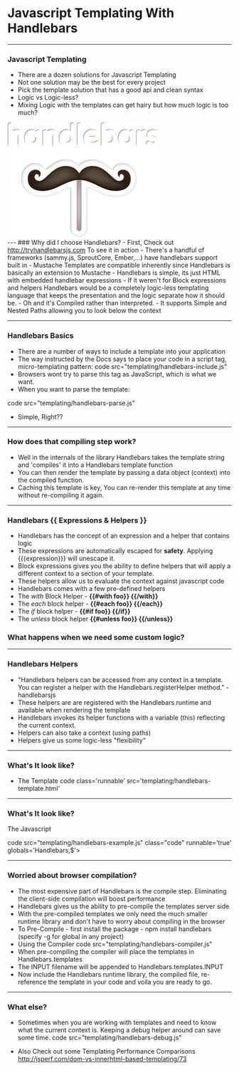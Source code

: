 # Javascript Templating With Handlebars
---

### Javascript Templating
  - There are a dozen solutions for Javascript Templating
  - Not one solution may be the best for every project
  - Pick the template solution that has a good api and clean syntax
  - Logic vs Logic-less?
  - Mixing Logic with the templates can get hairy but how much logic is too much?
<div><img class='slide center noli' src="img/decks/handlebars/handlebars_logo.png" /></div>
---
### Why did I choose Handlebars?
  - First, Check out <a href='http://tryhandlebarsjs.com' target='_BLANK'>http://tryhandlebarsjs.com</a> To see it in action
  - There's a handful of frameworks (sammy.js, SproutCore, Ember,...) have handlebars support built in
  - Mustache Templates are compatible inherently since Handlebars is basically an extension to Mustache
  - Handlebars is simple, its just HTML with embedded handlebar expressions
  - If it weren't for Block expressions and helpers Handlebars would be a completely logic-less templating language that keeps the presentation and the logic separate how it should be.
  - Oh and it's Compiled rather than interpreted.
  - It supports Simple and Nested Paths allowing you to look below the context

---
### Handlebars Basics
  - There are a number of ways to include a template into your application
  - The way instructed by the Docs says to place your code in a script tag, micro-templating pattern:
  code src="templating/handlebars-include.js"
  - Browsers wont try to parse this tag as JavaScript, which is what we want.
  - When you want to parse the template:

  code src="templating/handlebars-parse.js"
  - Simple, Right??

---
### How does that compiling step work?
  - Well in the internals of the library Handlebars takes the template string and 'compiles' it into a Handlebars template function
  - You can then render the template by passing a data object (context) into the compiled function.
  - Caching this template is key, You can re-render this template at any time without re-compiling it again.

---
### Handlebars {{ Expressions & Helpers }}
  - Handlebars has the concept of an expression and a helper that contains logic
  - These expressions are automatically escaped for <strong>safety</strong>. Applying {{{expression}}} will unescape it.
  - Block expressions gives you the ability to define helpers that will apply a different context to a section of your template.
  - These helpers allow us to evaluate the context against javascript code
  - Handlebars comes with a few pre-defined helpers
  - The <em>with</em> Block Helper - <strong> {{#with foo}} {{/with}} </strong>
  - The <em>each</em> block helper - <strong> {{#each foo}} {{/each}} </strong>
  - The <em>if</em> block helper -  <strong> {{#if foo}} {{/if}} </strong>
  - The <em>unless</em> block helper  <strong> {{#unless foo}} {{/unless}} </strong>

<h3 class='slide center noli'>What happens when we need some custom logic? </h3>

---
### Handlebars Helpers
  - "Handlebars helpers can be accessed from any context in a template. You can register a helper with the Handlebars.registerHelper method." - handlebarsjs
  - These helpers are are registered with the Handlebars runtime and available when rendering the template
  - Handlebars invokes its helper functions with a variable (this) reflecting the current context.
  - Helpers can also take a context (using paths)
  - Helpers give us some logic-less "flexibility"

---
### What's It look like?
- The Template
code class='runnable' src='templating/handlebars-template.html'

---
### What's It look like?
<p>The Javascript</p>

code src="templating/handlebars-example.js" class="code" runnable='true' globals='Handlebars,$'>

<div id='stache-container'></div>
<div style='clear:both'></div>

---
### Worried about browser compilation?
  - The most expensive part of Handlebars is the compile step. Eliminating the client-side compilation will boost performance
  - Handlebars gives us the ability to pre-compile the templates server side
  - With the pre-compiled templates we only need the much smaller runtime library and don't have to worry about compiling in the browser
  - To Pre-Compile - first install the package - npm install handlebars (specify -g for global in any project)
  - Using the Compiler
  code src="templating/handlebars-compiler.js"
  - When pre-compiling the compiler will place the templates in Handlebars.templates
  - The INPUT filename will be appended to Handlebars.templates.INPUT
  - Now include the Handlebars runtime library, the compiled file, re-reference the template in your code and voila you are ready to go.

---
### What else?
  - Sometimes when you are working with templates and need to know what the current context is. Keeping a debug helper around can save some time.
code src="templating/handlebars-debug.js"

  - Also Check out some Templating Performance Comparisons <br/> http://jsperf.com/dom-vs-innerhtml-based-templating/73

